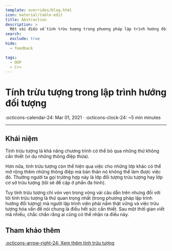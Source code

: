 ```yaml
---
template: overrides/blog.html
icon: material/table-edit
title: Abstraction
description: >
  Một vài điều về tính trừu tượng trong phương pháp lập trình hướng đối tượng được thể hiện ở ngôn ngữ lập trình C++
search:
  exclude: true
hide:
  - feedback

tags:
  - OOP
  - C++
---
```


# __Tính trừu tượng trong lập trình hướng đối tượng__

<span>
:octicons-calendar-24: Mar 01, 2021 ·
:octicons-clock-24: ~5 min minutes

</span>

---

## __Khái niệm__

Tính trừu tượng là khả năng chương trình có thể bỏ qua những thứ không cần thiết (ví dụ những thông điệp thừa). 

Hơn nữa, tính trừu tượng còn thể hiện qua việc cho những lớp khác có thể mở rộng thêm những thông điệp mà bản thân nó không thể làm được việc đó. Thường người ta gọi trường hợp này là lớp đối tượng trừu tượng hay lớp cơ sở trừu tượng (tôi sẽ đề cập ở phần đa hình).

Tuy tính trừu tượng chỉ vỏn vẹn trong vòng vài câu dẫn trên nhưng đối với tôi tính trừu tượng là thứ quan trọng nhất (trong phương pháp lập trình hướng đối tượng) mà người lập trình viên phải nắm thật vững và việc trừu tượng hóa vấn đề nói chung là điều hết sức cần thiết. Sau một thời gian viết mã nhiều, chắc chắn rằng ai cũng có thể nhận ra điều này.

## __Tham khảo thêm__

[:octicons-arrow-right-24: Xem thêm tính trừu tượng][Abstraction]

  [Abstraction]: https://en.wikipedia.org/wiki/Abstraction_principle_(computer_programming)